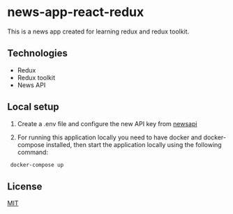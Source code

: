# news-app-react-redux

This is a news app created for learning redux and redux toolkit.

## Technologies

- Redux
- Redux toolkit
- News API

## Local setup

1. Create a .env file and configure the new API key from [newsapi](https://newsapi.org/)

2. For running this application locally you need to have docker and docker-compose installed, then start the application
   locally using the following command:

```sh
 docker-compose up
```

## License

[MIT](/LICENSE)
